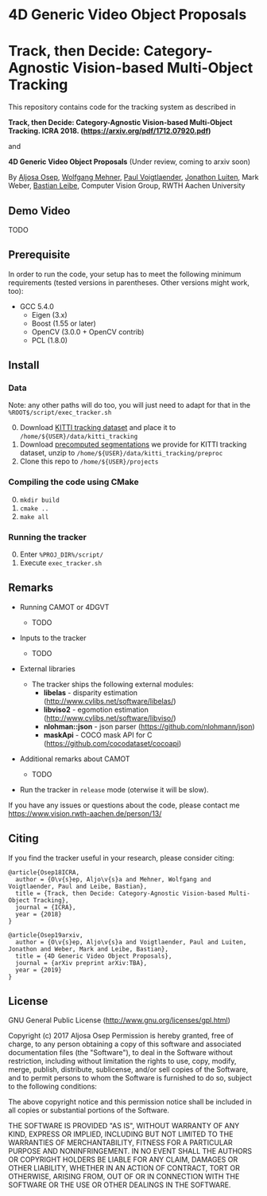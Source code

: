 # 4D Generic Video Object Proposals
# Track, then Decide: Category-Agnostic Vision-based Multi-Object Tracking

This repository contains code for the tracking system as described in

**Track, then Decide: Category-Agnostic Vision-based Multi-Object Tracking. ICRA 2018. (https://arxiv.org/pdf/1712.07920.pdf)**

and 

**4D Generic Video Object Proposals** (Under review, coming to arxiv soon)

By [Aljosa Osep](https://www.vision.rwth-aachen.de/person/13/), [Wolfgang Mehner](https://www.vision.rwth-aachen.de/person/7/), [Paul Voigtlaender](https://www.vision.rwth-aachen.de/person/197/), [Jonathon Luiten](https://www.vision.rwth-aachen.de/person/216/), Mark Weber, [Bastian Leibe](https://www.vision.rwth-aachen.de/person/1/), Computer Vision Group, RWTH Aachen University

## Demo  Video
TODO

## Prerequisite

In order to run the code, your setup has to meet the following minimum requirements (tested versions in parentheses. Other versions might work, too):
* GCC 5.4.0
  * Eigen (3.x)
  * Boost (1.55 or later)
  * OpenCV (3.0.0 + OpenCV contrib)
  * PCL (1.8.0)

## Install

### Data
Note: any other paths will do too, you will just need to adapt for that in the `%ROOT$/script/exec_tracker.sh`

0. Download [KITTI tracking dataset](http://www.cvlibs.net/datasets/kitti/eval_tracking.php) and place it to `/home/${USER}/data/kitti_tracking`
0. Download [precomputed segmentations](https://drive.google.com/open?id=1AmDVzanSeHvmgJ4nh36jByOH-qIsib_2) we provide for KITTI tracking dataset, unzip to `/home/${USER}/data/kitti_tracking/preproc`
0. Clone this repo to `/home/${USER}/projects`

### Compiling the code using CMake
0.  `mkdir build`
0.  `cmake ..`
0.  `make all`

### Running the tracker
0.  Enter `%PROJ_DIR%/script/`
0.  Execute `exec_tracker.sh`

## Remarks

* Running CAMOT or 4DGVT
    * TODO

* Inputs to the tracker
    * TODO

* External libraries
    * The tracker ships the following external modules:
        * **libelas** - disparity estimation (http://www.cvlibs.net/software/libelas/)
        * **libviso2** - egomotion estimation (http://www.cvlibs.net/software/libviso/)
        * **nlohman::json** - json parser (https://github.com/nlohmann/json)
        * **maskApi** - COCO mask API for C (https://github.com/cocodataset/cocoapi)

* Additional remarks about CAMOT
    * TODO


* Run the tracker in `release` mode (oterwise it will be slow).

If you have any issues or questions about the code, please contact me https://www.vision.rwth-aachen.de/person/13/

## Citing

If you find the tracker useful in your research, please consider citing:

    @article{Osep18ICRA,
      author = {O\v{s}ep, Aljo\v{s}a and Mehner, Wolfgang and Voigtlaender, Paul and Leibe, Bastian},
      title = {Track, then Decide: Category-Agnostic Vision-based Multi-Object Tracking},
      journal = {ICRA},
      year = {2018}
    }

    @article{Osep19arxiv,
      author = {O\v{s}ep, Aljo\v{s}a and Voigtlaender, Paul and Luiten, Jonathon and Weber, Mark and Leibe, Bastian},
      title = {4D Generic Video Object Proposals},
      journal = {arXiv preprint arXiv:TBA},
      year = {2019}
    }

## License

GNU General Public License (http://www.gnu.org/licenses/gpl.html)

Copyright (c) 2017 Aljosa Osep
Permission is hereby granted, free of charge, to any person obtaining a copy of this software and associated documentation files (the "Software"), to deal in the Software without restriction, including without limitation the rights to use, copy, modify, merge, publish, distribute, sublicense, and/or sell copies of the Software, and to permit persons to whom the Software is furnished to do so, subject to the following conditions:

The above copyright notice and this permission notice shall be included in all copies or substantial portions of the Software.

THE SOFTWARE IS PROVIDED "AS IS", WITHOUT WARRANTY OF ANY KIND, EXPRESS OR IMPLIED, INCLUDING BUT NOT LIMITED TO THE WARRANTIES OF MERCHANTABILITY, FITNESS FOR A PARTICULAR PURPOSE AND NONINFRINGEMENT. IN NO EVENT SHALL THE AUTHORS OR COPYRIGHT HOLDERS BE LIABLE FOR ANY CLAIM, DAMAGES OR OTHER LIABILITY, WHETHER IN AN ACTION OF CONTRACT, TORT OR OTHERWISE, ARISING FROM, OUT OF OR IN CONNECTION WITH THE SOFTWARE OR THE USE OR OTHER DEALINGS IN THE SOFTWARE.
